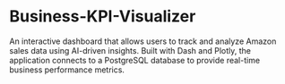 # Business-KPI-Visualizer
An interactive dashboard that allows users to track and analyze Amazon sales data using AI-driven insights. Built with Dash and Plotly, the application connects to a PostgreSQL database to provide real-time business performance metrics.

